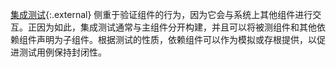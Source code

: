 <!-- 
[Integration testing](https://en.wikipedia.org/wiki/Integration_testing){:.external}
focuses on validating your component's behavior as it interacts with other
components on the system. Because of this, integration tests are typically built
separately from the main component and may declare the component under test
and other dependencies as children. Depending on the nature of the test,
dependency components may be provided as mocks or stubs to promote that the test
cases remain hermetic.
-->
[集成测试](https://en.wikipedia.org/wiki/Integration_testing){:.external} 侧重于验证组件的行为，因为它会与系统上其他组件进行交互。正因为如此，集成测试通常与主组件分开构建，并且可以将被测组件和其他依赖组件声明为子组件。根据测试的性质，依赖组件可以作为模拟或存根提供，以促进测试用例保持封闭性。
